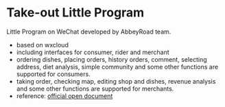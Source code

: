 # Take-out Little Program

Little Program on WeChat developed by AbbeyRoad team.

- based on wxcloud
- including interfaces for consumer, rider and merchant
- ordering dishes, placing orders, history orders, comment, selecting address, diet analysis, simple community and some other functions are supported for consumers.
- taking order, checking map, editing shop and dishes, revenue analysis and some other functions are supported for merchants.
- reference: [official open document](https://developers.weixin.qq.com/miniprogram/dev/framework/)


